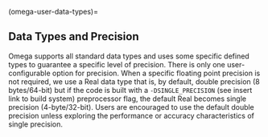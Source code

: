 (omega-user-data-types)=

## Data Types and Precision

Omega supports all standard data types and uses some specific defined
types to guarantee a specific level of precision. There is only one
user-configurable option for precision. When a specific floating point
precision is not required, we use a Real data type that is, by default,
double precision (8 bytes/64-bit) but if the code is built with a
`-DSINGLE_PRECISION` (see insert link to build system) preprocessor flag,
the default Real becomes single precision (4-byte/32-bit). Users are
encouraged to use the default double precision unless exploring the
performance or accuracy characteristics of single precision.
